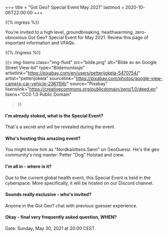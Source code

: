 +++
title = "Got Geo? Special Event May 2021"
lastmod = 2020-10-06T22:00:00
+++

<!-- markdownlint-disable MD034 -->

{{% ingress %}}

You're invited to a high level, groundbreaking, healthwarming,
zero-obnoxious Got Geo? Special Event for May 2021. Review this page of
important information and VFAQs.

{{% /ingress %}}

{{< img-lisens
    class="img-fluid"
    src="bilde.png"
    alt="Bilde av en Google Street View-bil"
    type="Bildemontasje"
    artistlink="https://pixabay.com/en/users/petterijokela-5470754/"
    artist="petterijokela"
    sourcelink="https://pixabay.com/photos/google-view-camera-car-vehicle-2361156/"
    source="Pixabay"
    lisenslink="https://creativecommons.org/publicdomain/zero/1.0/deed.en"
    lisens="CC0 1.0 Public Domain"
>}}

#### I'm already stoked, what is the Special Event?

That's a secret and will be revealed during the event.

#### Who's hosting this amazing event?

You might know him as "Nordkalottens Sønn" on GeoGuessr. He's the geo community's ring master:
Petter "Dog" Holstad and crew.

#### I'm all in - where is it?

Due to the current global health event, this Special Event is held in the cyberspace.
More specifically, it will be hosted on our Discord channel.

#### Sounds really exclusive - who's invited?

Anyone in the Got Geo? chat with previous guesser experience.

#### Okay - final very frequently asked question, WHEN?

Date: Sunday, May 30, 2021 at 20:00 CEST.
